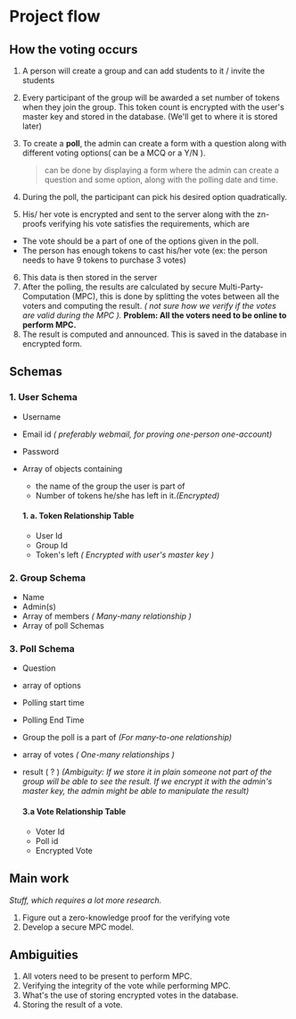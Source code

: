 # Project flow

## How the voting occurs

1. A person will create a group and can add students to it / invite the students
2. Every participant of the group will be awarded a set number of tokens when they join the group. This token count is encrypted with the user's master key and stored in the database. (We'll get to where it is stored later)
3. To create a **poll**, the admin can create a form with a question along with different voting options( can be a MCQ or a Y/N ).

   > can be done by displaying a form where the admin can create a question and some option, along with the polling date and time.

4. During the poll, the participant can pick his desired option quadratically.
5. His/ her vote is encrypted and sent to the server along with the zn-proofs verifying his vote satisfies the requirements, which are

- The vote should be a part of one of the options given in the poll.
- The person has enough tokens to cast his/her vote (ex: the person needs to have 9 tokens to purchase 3 votes)

6. This data is then stored in the server
7. After the polling, the results are calculated by secure Multi-Party-Computation (MPC), this is done by splitting the votes between all the voters and computing the result. _( not sure how we verify if the votes are valid during the MPC )._ **Problem: All the voters need to be online to perform MPC.**
8. The result is computed and announced. This is saved in the database in encrypted form.

## Schemas

### 1. User Schema

- Username
- Email id _( preferably webmail, for proving one-person one-account)_
- Password
- Array of objects containing

  - the name of the group the user is part of
  - Number of tokens he/she has left in it._(Encrypted)_

  #### 1. a. Token Relationship Table

  - User Id
  - Group Id
  - Token's left _( Encrypted with user's master key )_

### 2. Group Schema

- Name
- Admin(s)
- Array of members _( Many-many relationship )_
- Array of poll Schemas

### 3. Poll Schema

- Question
- array of options
- Polling start time
- Polling End Time
- Group the poll is a part of _(For many-to-one relationship)_
- array of votes _( One-many relationships )_
- result ( ? ) _(Ambiguity: If we store it in plain someone not part of the group will be able to see the result. If we encrypt it with the admin's master key, the admin might be able to manipulate the result)_

  #### 3.a Vote Relationship Table

  - Voter Id
  - Poll id
  - Encrypted Vote

## Main work

_Stuff, which requires a lot more research._

1. Figure out a zero-knowledge proof for the verifying vote
2. Develop a secure MPC model.

## Ambiguities

1. All voters need to be present to perform MPC.
2. Verifying the integrity of the vote while performing MPC.
3. What's the use of storing encrypted votes in the database.
4. Storing the result of a vote.
